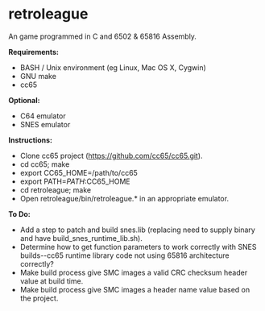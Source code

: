 # retroleague
An game programmed in C and 6502 & 65816 Assembly.

**Requirements:**
 - BASH / Unix environment (eg Linux, Mac OS X, Cygwin)
 - GNU make
 - cc65

**Optional:**
 - C64 emulator
 - SNES emulator

**Instructions:**
 - Clone cc65 project (https://github.com/cc65/cc65.git).
 - cd cc65; make
 - export CC65_HOME=/path/to/cc65
 - export PATH=$PATH:$CC65_HOME
 - cd retroleague; make
 - Open retroleague/bin/retroleague.* in an appropriate emulator.

**To Do:**
 - Add a step to patch and build snes.lib (replacing need to supply binary and have build_snes_runtime_lib.sh).
 - Determine how to get function parameters to work correctly with SNES builds--cc65 runtime library code not using 65816 architecture correctly?
 - Make build process give SMC images a valid CRC checksum header value at build time.
 - Make build process give SMC images a header name value based on the project.
 